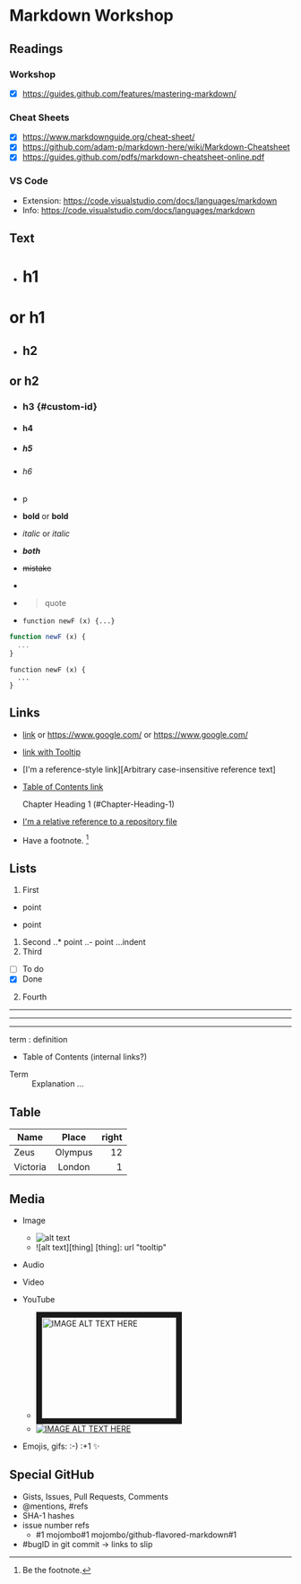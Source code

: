 # Markdown Workshop

## Readings

### Workshop

- [x] <https://guides.github.com/features/mastering-markdown/>

### Cheat Sheets

- [x] <https://www.markdownguide.org/cheat-sheet/>
- [x] <https://github.com/adam-p/markdown-here/wiki/Markdown-Cheatsheet>
- [x] <https://guides.github.com/pdfs/markdown-cheatsheet-online.pdf>

### VS Code

- Extension: <https://code.visualstudio.com/docs/languages/markdown>
- Info: <https://code.visualstudio.com/docs/languages/markdown>

## Text

- # h1
or h1
===
- ## h2
or h2
---
- ### h3 {#custom-id}
- #### h4
- ##### h5
- ###### h6
- p
- **bold** or __bold__
- *italic* or _italic_
- **_both_**
- ~~mistake~~
- <!--Comment-->

- > quote
- `function newF (x) {...}`
```javascript
function newF (x) {
  ...
}
```
    function newF (x) {
      ...
    }

## Links

- [link](https://www.google.com/) or <https://www.google.com/> or https://www.google.com/
- [link with Tooltip](https://www.google.com "Google's Homepage")
- [I'm a reference-style link][Arbitrary case-insensitive reference text]
- [Table of Contents link](#Chapter-Heading-1)

  Chapter Heading 1 (#Chapter-Heading-1)
  
- [I'm a relative reference to a repository file](../blob/master/LICENSE)
- Have a footnote. [^1]

  [^1]: Be the footnote.

## Lists
1. First
  - point
  + point
1. Second
..* point
..- point
...indent
4. Third
- [ ] To do
- [x] Done
2. Fourth

---
***
___
term
: definition
- Table of Contents (internal links?)

<dl>
  <dt>Term</dt>
  <dd>Explanation ...</dd>
</dl>

## Table
|Name|Place| right |
| ---- |:----:| ---: |
| Zeus | Olympus | 12
| Victoria | London | 1

## Media

- Image
  - ![alt text](url "tooltip")
  - ![alt text][thing]
    [thing]: url "tooltip"
- Audio
- Video
- YouTube
  - <a href="http://www.youtube.com/watch?feature=player_embedded&v=YOUTUBE_VIDEO_ID_HERE
" target="_blank"><img src="http://img.youtube.com/vi/YOUTUBE_VIDEO_ID_HERE/0.jpg" 
alt="IMAGE ALT TEXT HERE" width="240" height="180" border="10" /></a>
  - [![IMAGE ALT TEXT HERE](http://img.youtube.com/vi/YOUTUBE_VIDEO_ID_HERE/0.jpg)](http://www.youtube.com/watch?v=YOUTUBE_VIDEO_ID_HERE)

- Emojis, gifs: :-)  :+1 :sparkles:

## Special GitHub
- Gists, Issues, Pull Requests, Comments
- @mentions, #refs
- SHA-1 hashes
- issue number refs
  - #1
    mojombo#1
    mojombo/github-flavored-markdown#1
- #bugID in git commit &rarr; links to slip